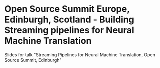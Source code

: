 # Open Source Summit Europe, Edinburgh, Scotland - Building Streaming pipelines for Neural Machine Translation
Slides for talk "Streaming Pipelines for Neural Machine Translation, Open Source Summit, Edinburgh"
